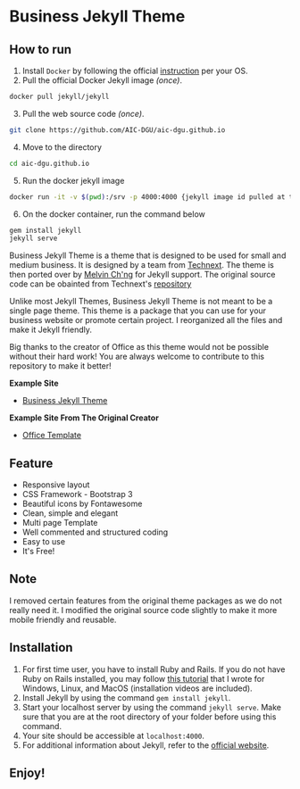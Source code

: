 # Business Jekyll Theme

## How to run

1. Install `Docker` by following the official [instruction](https://docs.docker.com/get-docker/) per your OS.
2. Pull the official Docker Jekyll image <i>(once)</i>.
```bash
docker pull jekyll/jekyll
```
3. Pull the web source code <i>(once)</i>.
```bash
git clone https://github.com/AIC-DGU/aic-dgu.github.io
```

4. Move to the directory
```bash
cd aic-dgu.github.io
```

5. Run the docker jekyll image
```bash
docker run -it -v $(pwd):/srv -p 4000:4000 {jekyll image id pulled at the step 2} /bin/bash
```

6. On the docker container, run the command below
```bash
gem install jekyll
jekyll serve
```


Business Jekyll Theme is a theme that is designed to be used for small and medium business. It is designed by a team from [Technext](https://github.com/technext/). The theme is then ported over by [Melvin Ch'ng](http://melvinchng.github.io) for Jekyll support. The original source code can be obainted from Technext's [repository](https://github.com/technext/office)

Unlike most Jekyll Themes, Business Jekyll Theme is not meant to be a single page theme. This theme is a package that you can use for your business website or promote certain project. I reorganized all the files and make it Jekyll friendly.

Big thanks to the creator of Office as this theme would not be possible without their hard work! You are always welcome to contribute to this repository to make it better!

**Example Site**
- [Business Jekyll Theme](https://business-jekyll-theme.github.io)

**Example Site From The Original Creator**
- [Office Template](http://demo.themewagon.com/preview/office-responsive-multipage-bootstrap-template)

## Feature
- Responsive layout
- CSS Framework - Bootstrap 3
- Beautiful icons by Fontawesome
- Clean, simple and elegant
- Multi page Template
- Well commented and structured coding
- Easy to use
- It's Free!

## Note
I removed certain features from the original theme packages as we do not really need it. I modified the original source code slightly to make it more mobile friendly and reusable. 

## Installation
1. For first time user, you have to install Ruby and Rails. If you do not have Ruby on Rails installed, you may follow [this tutorial](http://melvinchng.github.io/rails/RubyOnRailsInstallation.html) that I wrote for Windows, Linux, and MacOS (installation videos are included).
2. Install Jekyll by using the command `gem install jekyll`.
3. Start your localhost server by using the command `jekyll serve`. Make sure that you are at the root directory of your folder before using this command.
4. Your site should be accessible at `localhost:4000`.
5. For additional information about Jekyll, refer to the [official website](http://jekyllrb.com/). 

## Enjoy!
